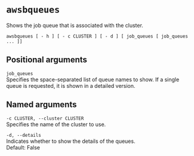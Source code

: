 # `awsbqueues`<a name="awsbatchcli.awsbqueues-v3"></a>

Shows the job queue that is associated with the cluster\.

```
awsbqueues [ - h ] [ - c CLUSTER ] [ - d ] [ job_queues [ job_queues ... ]]
```

## Positional arguments<a name="awsbatchcli.awsbqueues-v3.arguments"></a>

`job_queues`  
Specifies the space\-separated list of queue names to show\. If a single queue is requested, it is shown in a detailed version\.

## Named arguments<a name="awsbatchcli.awsbqueues-v3.namedarguments"></a>

`-c CLUSTER, --cluster CLUSTER`  
Specifies the name of the cluster to use\.

`-d, --details`  
Indicates whether to show the details of the queues\.  
Default: False